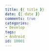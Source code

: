 ```yaml
---
title: {{ title }}
date: {{ date }}
comments: true
categories:
- Develop
tags:
- Android
id: 10001
---
```

